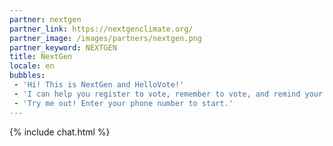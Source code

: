 ```yaml
---
partner: nextgen
partner_link: https://nextgenclimate.org/
partner_image: /images/partners/nextgen.png
partner_keyword: NEXTGEN
title: NextGen
locale: en
bubbles:
 - 'Hi! This is NextGen and HelloVote!'
 - 'I can help you register to vote, remember to vote, and remind your friends to vote too.'
 - 'Try me out! Enter your phone number to start.'
---
```

{% include chat.html %}



